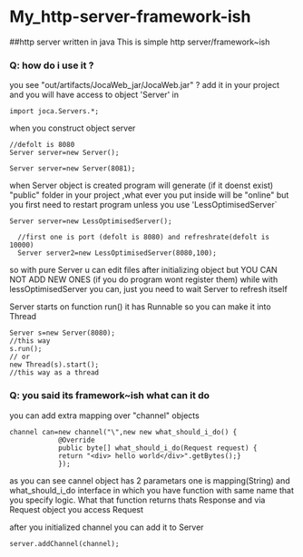# My_http-server-framework-ish
##http server written in java
This is simple http server/framework~ish

### Q: how do i use it ?

you see "out/artifacts/JocaWeb_jar/JocaWeb.jar" ?
add it in your project and you will have access to object 'Server' in 

`
import joca.Servers.*;
`


when you construct object server 

```
//defolt is 8080
Server server=new Server();

Server server=new Server(8081);
```

when Server object is created program will generate (if it doenst exist) "public" folder in your project ,what ever you put inside will be "online" but you first need to restart program unless you use 'LessOptimisedServer`

```
Server server=new LessOptimisedServer();
  
  //first one is port (defolt is 8080) and refreshrate(defolt is 10000)
  Server server2=new LessOptimisedServer(8080,100);
```
so with pure Server u can edit files after initializing object but YOU CAN NOT ADD NEW ONES (if you do program wont register them) while with lessOptimisedServer you can, just you need to wait Server to refresh itself


Server starts on function run() it has Runnable so you can make it into Thread

```
Server s=new Server(8080);
//this way 
s.run();
// or
new Thread(s).start();
//this way as a thread
```

### Q: you said its framework~ish what can it do


you can add extra mapping over "channel" objects 

```
channel can=new channel("\",new new what_should_i_do() {
            @Override
            public byte[] what_should_i_do(Request request) {
            return "<div> hello world</div>".getBytes();}
            });
```
as you can see cannel object has 2 parametars one is mapping(String) and what_should_i_do interface in which you have function with same name that you specify logic.
What that function returns thats Response and via Request object you access Request

after you initialized channel you can add it to Server

`
server.addChannel(channel);
`






